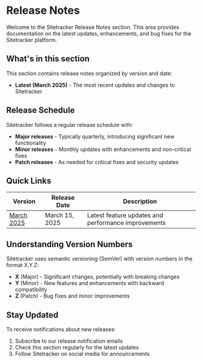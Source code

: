 # Release Notes

Welcome to the Sitetracker Release Notes section. This area provides documentation on the latest updates, enhancements, and bug fixes for the Sitetracker platform.

## What's in this section

This section contains release notes organized by version and date:

- **Latest (March 2025)** - The most recent updates and changes to Sitetracker

## Release Schedule

Sitetracker follows a regular release schedule with:

- **Major releases** - Typically quarterly, introducing significant new functionality
- **Minor releases** - Monthly updates with enhancements and non-critical fixes
- **Patch releases** - As needed for critical fixes and security updates

## Quick Links

| Version | Release Date | Description |
|---------|--------------|-------------|
| [March 2025](latest.md) | March 15, 2025 | Latest feature updates and performance improvements |

## Understanding Version Numbers

Sitetracker uses semantic versioning (SemVer) with version numbers in the format X.Y.Z:

- **X** (Major) - Significant changes, potentially with breaking changes
- **Y** (Minor) - New features and enhancements with backward compatibility
- **Z** (Patch) - Bug fixes and minor improvements

## Stay Updated

To receive notifications about new releases:

1. Subscribe to our release notification emails
2. Check this section regularly for the latest updates
3. Follow Sitetracker on social media for announcements